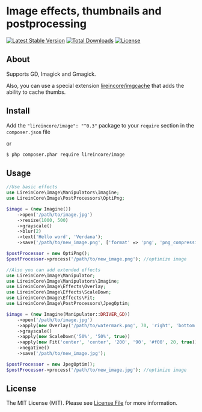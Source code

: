 # Image effects, thumbnails and postprocessing

[![Latest Stable Version](https://poser.pugx.org/lireincore/image/v/stable)](https://packagist.org/packages/lireincore/image)
[![Total Downloads](https://poser.pugx.org/lireincore/image/downloads)](https://packagist.org/packages/lireincore/image)
[![License](https://poser.pugx.org/lireincore/image/license)](https://packagist.org/packages/lireincore/image)

## About

Supports GD, Imagick and Gmagick.

Also, you can use a special extension [lireincore/imgcache](https://github.com/lireincore/imgcache) that adds the ability to cache thumbs.

## Install

Add the `"lireincore/image": "^0.3"` package to your `require` section in the `composer.json` file

or

``` bash
$ php composer.phar require lireincore/image
```

## Usage

```php
//Use basic effects
use LireinCore\Image\Manipulators\Imagine;
use LireinCore\Image\PostProcessors\OptiPng;

$image = (new Imagine())
    ->open('/path/to/image.jpg')
    ->resize(1000, 500)
    ->grayscale()
    ->blur(2)
    ->text('Hello word', 'Verdana');
    ->save('/path/to/new_image.png', ['format' => 'png', 'png_compression_level' => 7]);

$postProcessor = new OptiPng();
$postProcessor->process('/path/to/new_image.png'); //optimize image

//Also you can add extended effects
use LireinCore\Image\Manipulator;
use LireinCore\Image\Manipulators\Imagine;
use LireinCore\Image\Effects\Overlay;
use LireinCore\Image\Effects\ScaleDown;
use LireinCore\Image\Effects\Fit;
use LireinCore\Image\PostProcessors\JpegOptim;

$image = (new Imagine(Manipulator::DRIVER_GD))
    ->open('/path/to/image.jpg')
    ->apply(new Overlay('/path/to/watermark.png', 70, 'right', 'bottom', '50%', '50%'))
    ->grayscale()
    ->apply(new ScaleDown('50%', '50%', true))
    ->apply(new Fit('center', 'center', '200', '90', '#f00', 20, true))
    ->negative()
    ->save('/path/to/new_image.jpg');

$postProcessor = new JpegOptim();
$postProcessor->process('/path/to/new_image.jpg'); //optimize image
```

## License

The MIT License (MIT). Please see [License File](LICENSE) for more information.